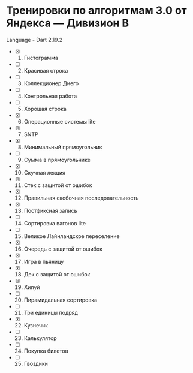 # Тренировки по алгоритмам 3.0 от Яндекса — Дивизион B
Language - Dart 2.19.2
- [x] 1. Гистограмма
- [ ] 2. Красивая строка
- [ ] 3. Коллекционер Диего
- [ ] 4. Контрольная работа
- [ ] 5. Хорошая строка
- [x] 6. Операционные системы lite
- [x] 7. SNTP
- [x] 8. Минимальный прямоугольник
- [ ] 9. Сумма в прямоугольнике
- [x] 10. Скучная лекция
- [x] 11. Стек с защитой от ошибок
- [x] 12. Правильная скобочная последовательность
- [x] 13. Постфиксная запись
- [ ] 14. Сортировка вагонов lite
- [ ] 15. Великое Лайнландское переселение
- [x] 16. Очередь с защитой от ошибок
- [x] 17. Игра в пьяницу
- [x] 18. Дек с защитой от ошибок
- [x] 19. Хипуй
- [ ] 20. Пирамидальная сортировка
- [ ] 21. Три единицы подряд
- [x] 22. Кузнечик
- [ ] 23. Калькулятор
- [ ] 24. Покупка билетов
- [ ] 25. Гвоздики
